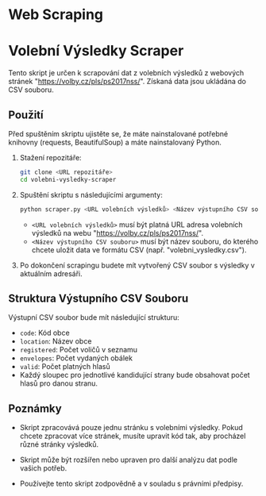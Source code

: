 # Web Scraping
# Volební Výsledky Scraper

Tento skript je určen k scrapování dat z volebních výsledků z webových stránek "https://volby.cz/pls/ps2017nss/". Získaná data jsou ukládána do CSV souboru.

## Použití

Před spuštěním skriptu ujistěte se, že máte nainstalované potřebné knihovny (requests, BeautifulSoup) a máte nainstalovaný Python.

1. Stažení repozitáře:

    ```bash
    git clone <URL repozitáře>
    cd volebni-vysledky-scraper
    ```

2. Spuštění skriptu s následujícími argumenty:

    ```bash
    python scraper.py <URL volebních výsledků> <Název výstupního CSV souboru>
    ```

   - `<URL volebních výsledků>` musí být platná URL adresa volebních výsledků na webu "https://volby.cz/pls/ps2017nss/".
   - `<Název výstupního CSV souboru>` musí být název souboru, do kterého chcete uložit data ve formátu CSV (např. "volebni_vysledky.csv").

3. Po dokončení scrapingu budete mít vytvořený CSV soubor s výsledky v aktuálním adresáři.

## Struktura Výstupního CSV Souboru

Výstupní CSV soubor bude mít následující strukturu:

- `code`: Kód obce
- `location`: Název obce
- `registered`: Počet voličů v seznamu
- `envelopes`: Počet vydaných obálek
- `valid`: Počet platných hlasů
- Každý sloupec pro jednotlivé kandidující strany bude obsahovat počet hlasů pro danou stranu.

## Poznámky

- Skript zpracovává pouze jednu stránku s volebními výsledky. Pokud chcete zpracovat více stránek, musíte upravit kód tak, aby procházel různé stránky výsledků.

- Skript může být rozšířen nebo upraven pro další analýzu dat podle vašich potřeb.

- Používejte tento skript zodpovědně a v souladu s právními předpisy.



